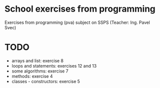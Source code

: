 # School exercises from programming
Exercises from programming (pva) subject on SSPS (Teacher: Ing. Pavel Svec)


# TODO

- arrays and list: exercise 8
- loops and statements: exercises 12 and 13
- some algorithms: exercise 7
- methods: exercise 4
- classes - constructors: exercise 5
